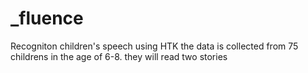 # _fluence
Recogniton children's speech using HTK
the data is collected from 75 childrens in the age of 6-8. they will read two stories

